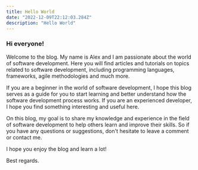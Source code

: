 ```yaml
---
title: Hello World
date: "2022-12-09T22:12:03.284Z"
description: "Hello World"
---
```


### Hi everyone!

Welcome to the blog. My name is Alex and I am passionate about the world of software development. Here you will find articles and tutorials on topics related to software development, including programming languages, frameworks, agile methodologies and much more.

If you are a beginner in the world of software development, I hope this blog serves as a guide for you to start learning and better understand how the software development process works. If you are an experienced developer, I hope you find something interesting and useful here.

On this blog, my goal is to share my knowledge and experience in the field of software development to help others learn and improve their skills. So if you have any questions or suggestions, don't hesitate to leave a comment or contact me.

I hope you enjoy the blog and learn a lot!

Best regards.